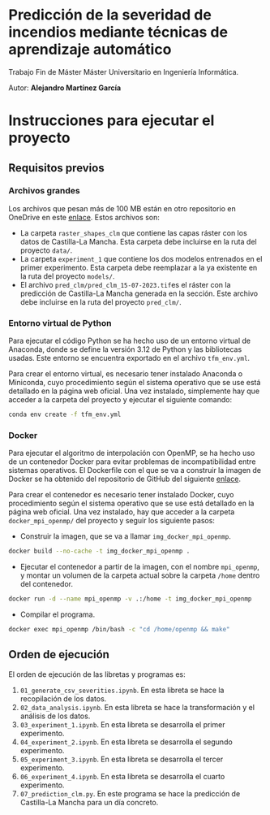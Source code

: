 # Predicción de la severidad de incendios mediante técnicas de aprendizaje automático

Trabajo Fin de Máster
Máster Universitario en Ingeniería Informática.

Autor: __Alejandro Martínez García__

# Instrucciones para ejecutar el proyecto

## Requisitos previos

### Archivos grandes
Los archivos que pesan más de 100 MB están en otro repositorio en OneDrive en este [enlace](https://pruebasaluuclm-my.sharepoint.com/:f:/g/personal/alejandro_martinez39_alu_uclm_es/EuTE_auwQ8RDrZEGrQTNLW8B7IDmwRbfsfO4IYwqfv0knw). Estos archivos son:

- La carpeta `raster_shapes_clm` que contiene las capas ráster con los datos de Castilla-La Mancha. Esta carpeta debe incluirse en la ruta del proyecto `data/`.
- La carpeta `experiment_1` que contiene los dos modelos entrenados en el primer experimento. Esta carpeta debe reemplazar a la ya existente en la ruta del proyecto `models/`.
- El archivo `pred_clm/pred_clm_15-07-2023.tif`es el ráster con la predicción de Castilla-La Mancha generada en la sección. Este archivo debe incluirse en la ruta del proyecto `pred_clm/`.

### Entorno virtual de Python
Para ejecutar el código Python se ha hecho uso de un entorno virtual de Anaconda, donde se define la versión 3.12 de Python y las bibliotecas usadas. Este entorno se encuentra exportado en el archivo `tfm_env.yml`.

Para crear el entorno virtual, es necesario tener instalado Anaconda o Miniconda, cuyo procedimiento según el sistema operativo que se use está detallado en la página web oficial. Una vez instalado, simplemente hay que acceder a la carpeta del proyecto y ejecutar el siguiente comando:

```bash
conda env create -f tfm_env.yml
```

### Docker
Para ejecutar el algoritmo de interpolación con OpenMP, se ha hecho uso de un contenedor Docker para evitar problemas de incompatibilidad entre sistemas operativos. El Dockerfile con el que se va a construir la imagen de Docker se ha obtenido del repositorio de GitHub del siguiente [enlace](https://github.com/spagnuolocarmine/docker-mpi).

Para crear el contenedor es necesario tener instalado Docker, cuyo procedimiento según el sistema operativo que se use está detallado en la página web oficial. Una vez instalado, hay que acceder a la carpeta `docker_mpi_openmp/` del proyecto y seguir los siguiente pasos:

- Construir la imagen, que se va a llamar `img_docker_mpi_openmp`.
```bash
docker build --no-cache -t img_docker_mpi_openmp .
```
- Ejecutar el contenedor a partir de la imagen, con el nombre `mpi_openmp`, y montar un volumen de la carpeta actual sobre la carpeta `/home` dentro del contenedor.
```bash
docker run -d --name mpi_openmp -v .:/home -t img_docker_mpi_openmp
```
- Compilar el programa.
```bash
docker exec mpi_openmp /bin/bash -c "cd /home/openmp && make"
```


## Orden de ejecución
El orden de ejecución de las libretas y programas es:

1. `01_generate_csv_severities.ipynb`. En esta libreta se hace la recopilación de los datos.
2. `02_data_analysis.ipynb`. En esta libreta se hace la transformación y el análisis de los datos.
3. `03_experiment_1.ipynb`. En esta libreta se desarrolla el primer experimento.
4. `04_experiment_2.ipynb`. En esta libreta se desarrolla el segundo experimento.
5. `05_experiment_3.ipynb`. En esta libreta se desarrolla el tercer experimento.
6. `06_experiment_4.ipynb`. En esta libreta se desarrolla el cuarto experimento.
7. `07_prediction_clm.py`. En este programa se hace la predicción de Castilla-La Mancha para un día concreto.
